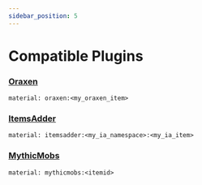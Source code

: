 ```yaml
---
sidebar_position: 5
---
```


# Compatible Plugins

### [Oraxen](https://www.spigotmc.org/resources/72448/)

`material: oraxen:<my_oraxen_item>`

### [ItemsAdder](https://www.spigotmc.org/resources/73355/)

`material: itemsadder:<my_ia_namespace>:<my_ia_item>`

### [MythicMobs](https://www.spigotmc.org/resources/5702/)

`material: mythicmobs:<itemid>`
